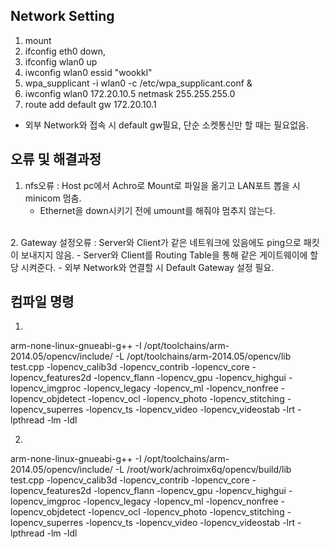 ## Network Setting
  1. mount
  2. ifconfig eth0 down, 
  3. ifconfig wlan0 up
  4. iwconfig wlan0 essid "wookkl"
  5. wpa_supplicant -i wlan0 -c /etc/wpa_supplicant.conf &
  6. iwconfig wlan0 172.20.10.5 netmask 255.255.255.0
  7. route add default gw 172.20.10.1
  - 외부 Network와 접속 시 default gw필요, 단순 소켓통신만 할 때는 필요없음.






## 오류 및 해결과정
1. nfs오류 : Host pc에서 Achro로 Mount로 파일을 옮기고 LAN포트 뽑을 시 minicom 멈춤.
   - Ethernet을 down시키기 전에 umount를 해줘야 멈추지 않는다. 
<br>
2. Gateway 설정오류 : Server와 Client가 같은 네트워크에 있음에도 ping으로 패킷이 보내지지 않음.
   - Server와 Client를 Routing Table을 통해 같은 게이트웨이에 할당 시켜준다.
   - 외부 Network와 연결할 시 Default Gateway 설정 필요.




## 컴파일 명령

1.
arm-none-linux-gnueabi-g++ -I /opt/toolchains/arm-2014.05/opencv/include/ -L /opt/toolchains/arm-2014.05/opencv/lib test.cpp -lopencv_calib3d -lopencv_contrib -lopencv_core -lopencv_features2d -lopencv_flann -lopencv_gpu -lopencv_highgui -lopencv_imgproc -lopencv_legacy -lopencv_ml -lopencv_nonfree -lopencv_objdetect -lopencv_ocl -lopencv_photo -lopencv_stitching -lopencv_superres -lopencv_ts -lopencv_video -lopencv_videostab -lrt -lpthread -lm -ldl

2.
arm-none-linux-gnueabi-g++ -I /opt/toolchains/arm-2014.05/opencv/include/ -L /root/work/achroimx6q/opencv/build/lib test.cpp -lopencv_calib3d -lopencv_contrib -lopencv_core -lopencv_features2d -lopencv_flann -lopencv_gpu -lopencv_highgui -lopencv_imgproc -lopencv_legacy -lopencv_ml -lopencv_nonfree -lopencv_objdetect -lopencv_ocl -lopencv_photo -lopencv_stitching -lopencv_superres -lopencv_ts -lopencv_video -lopencv_videostab -lrt -lpthread -lm -ldl

